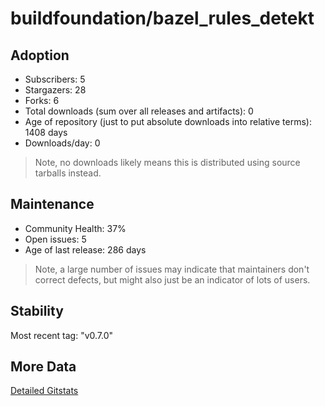 # buildfoundation/bazel_rules_detekt

## Adoption

- Subscribers: 5
- Stargazers: 28
- Forks: 6
- Total downloads (sum over all releases and artifacts): 0
- Age of repository (just to put absolute downloads into relative terms): 1408 days
- Downloads/day: 0

> Note, no downloads likely means this is distributed using source tarballs instead.

## Maintenance

- Community Health: 37%
- Open issues: 5
- Age of last release: 286 days

> Note, a large number of issues may indicate that maintainers don't correct defects, but might also
> just be an indicator of lots of users.

## Stability

Most recent tag: "v0.7.0"

## More Data

[Detailed Gitstats](/bazel-catalog/gitstats/buildfoundation/bazel_rules_detekt)

